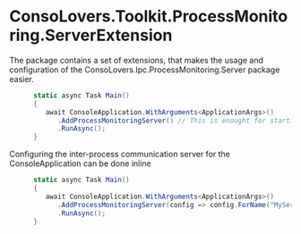 # ConsoLovers.Toolkit.ProcessMonitoring.ServerExtension

The package contains a set of extensions, that makes the usage and configuration of the ConsoLovers.Ipc.ProcessMonitoring.Server package easier. 

```C#
      static async Task Main()
      {
         await ConsoleApplication.WithArguments<ApplicationArgs>()
            .AddProcessMonitoringServer() // This is enought for starting an ipc server for the current process
            .RunAsync();
      }
```


Configuring the inter-process communication server for the ConsoleApplication can be done inline

```C#
      static async Task Main()
      {
         await ConsoleApplication.WithArguments<ApplicationArgs>()
            .AddProcessMonitoringServer(config => config.ForName("MyServerName"))
            .RunAsync();
      }
```
